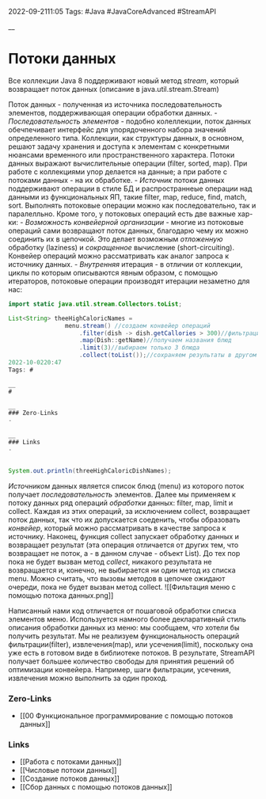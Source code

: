2022-09-2111:05
Tags: #Java #JavaCoreAdvanced #StreamAPI 

__
# Потоки данных
Все коллекции Java 8 поддерживают новый метод *stream*, который возвращает поток данных (описание в java.util.stream.Stream)

Поток данных - полученная из источника последовательность элементов, поддерживающая операции обработки данных.
	- *Последовательность элементов* - подобно колеллекции, поток данных обечпечивает интерфейс для упорядоченного набора значений определенного типа. Коллекции, как структуры данных, в основном, решают задачу хранения и доступа к элементам с конкретными нюансами временного или пространственного характера. Потоки данных выражают вычислительные операции (filter, sorted, map). При работе с коллекциями упор делается на данные; а при работе с потоками данных - на их обработке.
	- *Источник* потоки данных поддерживают операции в стиле БД и распространнеые операции над данными из функциональных ЯП, такие filter, map, reduce, find, match, sort. Выполнять потоковые операции можно как последовательно, так и паралелльно.
	Кроме того, у потоковых операций есть две важные хар-ки:
	- *Возможность конвейерной организации* - многие из потоковые операций сами возвращают поток данных, благодарю чему их можно соединить их в цепочкой. Это делает возможным *отложенную* обработку (laziness) и *сокращенное* вычисление (short-circuiting). Конвейер операций можно рассматривать как аналог запроса к источнику данных.
	- *Внутренняя* итерация - в отличии от коллекции, циклы по которым описываются явным образом, с помощью итераторов, потоковые операции производят итерации незаметно для нас:
```java
import static java.util.stream.Collectors.toList;

List<String> theeHighCaloricNames = 
				menu.stream() //создаем конвейер операций
					.filter(dish -> dish.getCallories > 300)//фильтрация
					.map(Dish::getName)//получаем названия блюд
					.limit(3)//выбираем только 3 блюда
					.collect(toList());//сохраняем результаты в другом объекте
2022-10-0220:47
Tags: #

__
#

__
### Zero-Links
- 

__
### Links
- 


System.out.println(threeHighCaloricDishNames);
```
*Источником* данных является список блюд (menu) из которого поток получает *последовательность* элементов. Далее мы применяем к потоку данных ряд операций *обработки* данных: filter, map, limit и collect. Каждая из этих операций, за исключением collect, возвращает поток данных, так что их допускается соеденить, чтобы образовать *конвейер*, который можно рассматривать в качестве запроса к источнику. Наконец, функция collect запускает обработку данных и возвращает результат (эта операция отличается от других тем, что возвращает не поток, а - в данном случае - объект List). До тех пор пока не будет вызван метод *collect*, никакого результата не возвращается и, конечно, не выбирается ни один метод из списка menu. Можно считать, что вызовы методов в цепочке ожидают очереди, пока не будет вызван метод collect. 
![[Фильтация меню с помощью потока данных.png]]

Написанный нами код отличается от пошаговой обработки списка элементов меню.
Используется намного более декларативный стиль описания обработки данных из меню: мы сообщаем, *что* хотели бы получить результат. Мы не реализуем функциональность операций фильтрации(filter), извлечения(map), или усечения(limit), поскольку она уже есть в готовом виде в библиотеке потоков. 
В результате, StreamAPI получает большее количество свободы для принятия решений об оптимизации конвейера. Например, шаги фильтрации, усечения, извлечения можно выполнить за один проход.



### Zero-Links
- [[00 Функциональное программирование с помощью потоков данных]]

### Links
- [[Работа с потоками данных]]
- [[Числовые потоки данных]]
- [[Создание потоков данных]]
- [[Сбор данных с помощью потоков данных]]
